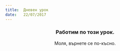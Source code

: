```yaml
---
title:  Дневен урок
date:   22/07/2017
---
```


### <center>Работим по този урок.</center>
<center>Моля, върнете се по-късно.</center>